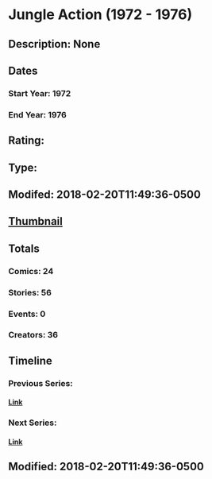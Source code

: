 # Jungle Action (1972 - 1976)
## Description: None
## Dates
### Start Year: 1972
### End Year: 1976
## Rating: 
## Type: 
## Modifed: 2018-02-20T11:49:36-0500
## [Thumbnail](http://i.annihil.us/u/prod/marvel/i/mg/2/e0/5a73a7423362a.jpg)
## Totals
### Comics: 24
### Stories: 56
### Events: 0
### Creators: 36
## Timeline
### Previous Series: 
#### [Link]()
### Next Series: 
#### [Link]()
## Modified: 2018-02-20T11:49:36-0500
